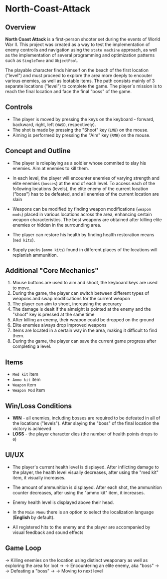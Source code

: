 # North-Coast-Attack
## Overview
**North Coast Attack** is a first-person shooter set during the events of World War II.
This project was created as a way to test the implementation of enemy controlls and navigation using the `state machine` approach, as well as the implementation of several programming and optimization patterns such as `SingleTone` and `ObjectPool`.

The playable character finds himself on the beach of the first location ("level") and must proceed to explore the area more deeply to encouter various enemies, as well as lootable items. The path consists mainly of 3 separate locations ("level") to complete the game.
The player`s mission is to reach the final location and face the final "boss" of the game. 

## Controls
* The player is moved by pressing the keys on the keyboard - forward, backward, right, left (`WASD`, respectively).
* The shot is made by pressing the "Shoot" key (`LMB`) on the mouse. 
* Aiming is performed by pressing the "Aim" key (`RMB`) on the mouse.

## Concept and Outline
* The player is roleplaying as a soldier whose commited to slay his enemies. Aim at enemies to kill them.

* In each level, the player will encounter enemies of varying strength and elite enemies (`bosses`) at the end of each level.
  To access each of the following locations (levels), the elite enemy of the current location ("boss") has to be defeated, and all enemies of the current location are slain 

* Weapons can be modified by finding weapon modifications (`weapon mods`) placed in various locations across the area, enhancing certain weapon characteristics. 
  The best weapons are obtained after killing elite enemies or hidden in the surrounding area.

* The player can restore his health by finding health restoration means (`med kits`).
* Supply packs (`ammo kits`) found in different places of the locations will replanish ammunition.

## Additional "Core Mechanics"
1. Mouse buttons are used to aim and shoot, the keyboard keys are used to move.
2. During the game, the player can switch between different types of weapons and swap modifications for the current weapon
3. The player can aim to shoot, increasing the accuracy
4. The damage is dealt if the aimsight is pointed at the enemy and the "shoot" key is pressed at the same time
5. After killing an enemy, their weapon could be dropped on the ground
6. Elite enemies always drop improved weapons
7. Items are located in a certain way in the area, making it difficult to find them.
8. During the game, the player can save the current game progress after completing a level.

## Items
* `Med kit` item
* `Ammo kit` item
* `Weapon` item
* `Weapon Mod` item

## Win/Loss Conditions 
* **WIN** - all enemies, including bosses are required to be defeated in all of the locations ("levels"). After slaying the "boss" of the final location the victory is achieved
* **LOSS** - the player character dies (the number of health points drops to `0`)

## UI/UX 
* The player's current health level is displayed. After inflicting damage to the player, the health level visually decreases, after using the "med kit" item, it visually increases. 
* The amount of ammunition is displayed. After each shot, the ammunition counter decreases, after using the "ammo kit" item, it increases. 

* Enemy health level is displayed above their head.  

* In the `Main Menu` there is an option to select the localization language (**English** by default). 

* All registered hits to the enemy and the player are accompanied by visual feedback and sound effects 

## Game Loop
-> Killing enemies on the location using distinct weaponary as well as exploring the area for loot -> 
-> Encountering an elite enemy, aka "boss" ->
-> Defeating a "boss" ->
-> Moving to next level 
